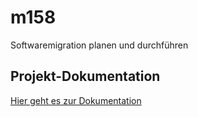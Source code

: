 # m158
Softwaremigration planen und durchführen

## Projekt-Dokumentation

[Hier geht es zur Dokumentation](Projekt/README.md)

